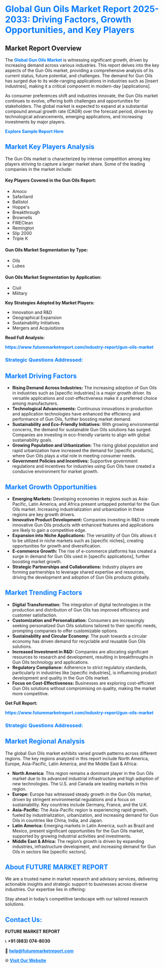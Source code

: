 <h1 style="color: #007BFF;">Global Gun Oils Market Report 2025-2033: Driving Factors, Growth Opportunities, and Key Players</h1>

<section id="overview">
<h2>Market Report Overview</h2>
<p>The <a href="https://www.futuremarketreport.com/industry-report/gun-oils-market" style="color: #007BFF; text-decoration: none;"><strong>Global Gun Oils Market</strong></a> is witnessing significant growth, driven by increasing demand across various industries. This report delves into the key aspects of the Gun Oils market, providing a comprehensive analysis of its current status, future potential, and challenges. The demand for Gun Oils has surged due to its wide-ranging applications in industries such as [insert industries], making it a critical component in modern-day [applications].</p>
<p>As consumer preferences shift and industries innovate, the Gun Oils market continues to evolve, offering both challenges and opportunities for stakeholders. The global market is expected to expand at a substantial compound annual growth rate (CAGR) over the forecast period, driven by technological advancements, emerging applications, and increasing investments by major players.</p>
</section>

<section id="overview">
<p><a href="https://www.futuremarketreport.com/request-sample/reportId=107590" style="color: #007BFF; text-decoration: none;"><strong>Explore Sample Report Here</strong></a></p>
</section>

<section id="key-players">
<h2 style="color: #007BFF;">Market Key Players Analysis</h2>
<p>The Gun Oils market is characterized by intense competition among key players striving to capture a larger market share. Some of the leading companies in the market include:</p>
<h4>Key Players Covered in the Gun Oils Report:</h4>
<ul><li>Amoco</li><li>Safariland</li><li>Ballistol</li><li>Hoppe&#039;s</li><li>Breakthrough</li><li>Brownells</li><li>FIREClean</li><li>Remington</li><li>Slip 2000</li><li>Triple K</li></ul>
<h4>Gun Oils Market Segmentation by Type:</h4>
<ul><li>Oils</li><li>Lubes</li></ul>

<h4>Gun Oils Market Segmentation by Application:</h4>
<ul><li>Civil</li><li>Military</li></ul>
<p><strong>Key Strategies Adopted by Market Players:</strong></p>
<ul>
<li>Innovation and R&D</li>
<li>Geographical Expansion</li>
<li>Sustainability Initiatives</li>
<li>Mergers and Acquisitions</li>
</ul>
</section>

<section>
<p><strong>Read Full Analysis: </strong></p><a href="https://www.futuremarketreport.com/industry-report/gun-oils-market" style="color: #007BFF; text-decoration: none;"><strong>https://www.futuremarketreport.com/industry-report/gun-oils-market</strong></a>
<h3 style="color: #007BFF;">Strategic Questions Addressed:</h3>
</section>

<section id="driving-factors">
<h2 style="color: #007BFF;">Market Driving Factors</h2>
<ul>
<li><strong>Rising Demand Across Industries:</strong> The increasing adoption of Gun Oils in industries such as [specific industries] is a major growth driver. Its versatile applications and cost-effectiveness make it a preferred choice among manufacturers.</li>
<li><strong>Technological Advancements:</strong> Continuous innovations in production and application technologies have enhanced the efficiency and performance of Gun Oils, further boosting market demand.</li>
<li><strong>Sustainability and Eco-Friendly Initiatives:</strong> With growing environmental concerns, the demand for sustainable Gun Oils solutions has surged. Companies are investing in eco-friendly variants to align with global sustainability goals.</li>
<li><strong>Growing Population and Urbanization:</strong> The rising global population and rapid urbanization have increased the demand for [specific products], where Gun Oils plays a vital role in meeting consumer needs.</li>
<li><strong>Government Policies and Incentives:</strong> Supportive government regulations and incentives for industries using Gun Oils have created a conducive environment for market growth.</li>
</ul>
</section>

<section id="growth-opportunities">
<h2 style="color: #007BFF;">Market Growth Opportunities</h2>
<ul>
<li><strong>Emerging Markets:</strong> Developing economies in regions such as Asia-Pacific, Latin America, and Africa present untapped potential for the Gun Oils market. Increasing industrialization and urbanization in these regions are key growth drivers.</li>
<li><strong>Innovative Product Development:</strong> Companies investing in R&D to create innovative Gun Oils products with enhanced features and applications are likely to gain a competitive edge.</li>
<li><strong>Expansion into Niche Applications:</strong> The versatility of Gun Oils allows it to be utilized in niche markets such as [specific niches], creating opportunities for growth and diversification.</li>
<li><strong>E-commerce Growth:</strong> The rise of e-commerce platforms has created a surge in demand for Gun Oils used in [specific applications], further boosting market growth.</li>
<li><strong>Strategic Partnerships and Collaborations:</strong> Industry players are forming partnerships to leverage shared expertise and resources, driving the development and adoption of Gun Oils products globally.</li>
</ul>
</section>

<section id="trending-factors">
<h2 style="color: #007BFF;">Market Trending Factors</h2>
<ul>
<li><strong>Digital Transformation:</strong> The integration of digital technologies in the production and distribution of Gun Oils has improved efficiency and customer satisfaction.</li>
<li><strong>Customization and Personalization:</strong> Consumers are increasingly seeking personalized Gun Oils solutions tailored to their specific needs, prompting companies to offer customizable options.</li>
<li><strong>Sustainability and Circular Economy:</strong> The push towards a circular economy has driven demand for recyclable and reusable Gun Oils solutions.</li>
<li><strong>Increased Investment in R&D:</strong> Companies are allocating significant resources to research and development, resulting in breakthroughs in Gun Oils technology and applications.</li>
<li><strong>Regulatory Compliance:</strong> Adherence to strict regulatory standards, particularly in industries like [specific industries], is influencing product development and quality in the Gun Oils market.</li>
<li><strong>Focus on Cost-Effectiveness:</strong> Businesses are exploring cost-efficient Gun Oils solutions without compromising on quality, making the market more competitive.</li>
</ul>
</section>

<section>
<p><strong>Get Full Report: </strong></p><a href="https://www.futuremarketreport.com/industry-report/gun-oils-market" style="color: #007BFF; text-decoration: none;"><strong>https://www.futuremarketreport.com/industry-report/gun-oils-market</strong></a>
<h3 style="color: #007BFF;">Strategic Questions Addressed:</h3>
</section>


<section id="regional-analysis">
<h2 style="color: #007BFF;">Market Regional Analysis</h2>
<p>The global Gun Oils market exhibits varied growth patterns across different regions. The key regions analyzed in this report include North America, Europe, Asia-Pacific, Latin America, and the Middle East & Africa:</p>
<ul>
<li><strong>North America:</strong> This region remains a dominant player in the Gun Oils market due to its advanced industrial infrastructure and high adoption of new technologies. The U.S. and Canada are leading markets in this region.</li>
<li><strong>Europe:</strong> Europe has witnessed steady growth in the Gun Oils market, driven by stringent environmental regulations and a focus on sustainability. Key countries include Germany, France, and the U.K.</li>
<li><strong>Asia-Pacific:</strong> The Asia-Pacific region is experiencing rapid growth, fueled by industrialization, urbanization, and increasing demand for Gun Oils in countries like China, India, and Japan.</li>
<li><strong>Latin America:</strong> Emerging markets in Latin America, such as Brazil and Mexico, present significant opportunities for the Gun Oils market, supported by growing industrial activities and investments.</li>
<li><strong>Middle East & Africa:</strong> The region’s growth is driven by expanding industries, infrastructure development, and increasing demand for Gun Oils in sectors like [specific sectors].</li>
</ul>
</section>

<footer>
<h2 style="color: #007BFF;">About FUTURE MARKET REPORT</h2>
<p>We are a trusted name in market research and advisory services, delivering actionable insights and strategic support to businesses across diverse industries. Our expertise lies in offering:</p>

<p>Stay ahead in today’s competitive landscape with our tailored research solutions.</p>

<h2 style="color: #007BFF;">Contact Us:</h2>
<p><strong>FUTURE MARKET REPORT</strong></p>
<p>📞 <strong>+91 (883) 074-8030</strong></p>
<p>📧 <strong><a href="mailto:help@futuremarketreport.com" style="color: #007BFF;">help@futuremarketreport.com</a></strong></p>
<p>🌐 <strong><a href="https://www.futuremarketreport.com/" style="color: #007BFF;">Visit Our Website</a></strong></p>
</footer>